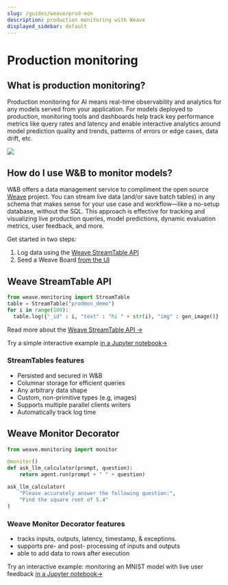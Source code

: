 ```yaml
---
slug: /guides/weave/prod-mon
description: production monitoring with Weave
displayed_sidebar: default
---
```


# Production monitoring

## What is production monitoring?

Production monitoring for AI means real-time observability and analytics for any models served from your application. For models deployed to production, monitoring tools and dashboards help track key performance metrics like query rates and latency and enable interactive analytics around model prediction quality and trends, patterns of errors or edge cases, data drift, etc.

![](/images/weave/prodmon_mini_overview.gif)

## How do I use W&B to monitor models?

W&B offers a data management service to compliment the open source [Weave](http://github.com/wandb/weave) project. You can stream live data (and/or save batch tables) in any schema that makes sense for your use case and workflow—like a no-setup database, without the SQL. This approach is effective for tracking and visualizing live production queries, model predictions, dynamic evaluation metrics, user feedback, and more. 

Get started in two steps:

1. Log data using the [Weave StreamTable API](./streamtable)
2. Seed a Weave Board [from the UI](boards#seed-a-board)

## Weave StreamTable API

```python
from weave.monitoring import StreamTable
table = StreamTable("prodmon_demo")
for i in range(100):
  table.log({"_id" : i, "text" : "hi " + str(i), "img" : gen_image()}
```
Read more about the [Weave StreamTable API →](https://github.com/wandb/weave/blob/master/examples/experimental/ProductionMonitoring/StreamTable.md)

Try a simple interactive example [in a Jupyter notebook→](https://github.com/wandb/weave/blob/master/examples/experimental/ProductionMonitoring/stream_table_api.ipynb)

### StreamTables features

* Persisted and secured in W&B
* Columnar storage for efficient queries
* Any arbitrary data shape
* Custom, non-primitive types (e.g, images)
* Supports multiple parallel clients writers
* Automatically track log time

## Weave Monitor Decorator

```python
from weave.monitoring import monitor

@monitor()
def ask_llm_calculator(prompt, question):
	return agent.run(prompt + " " + question)

ask_llm_calculator(
	"Please accurately answer the following question:",
	"Find the square root of 5.4"
)
```

### Weave Monitor Decorator features

* tracks inputs, outputs, latency, timestamp, & exceptions.
* supports pre- and post- processing of inputs and outputs
* able to add data to rows after execution

Try an interactive example: monitoring an MNIST model with live user feedback [in a Jupyter notebook→](https://github.com/wandb/weave/blob/master/examples/experimental/ProductionMonitoring/ProductionMonitoringConceptualOverview.ipynb)